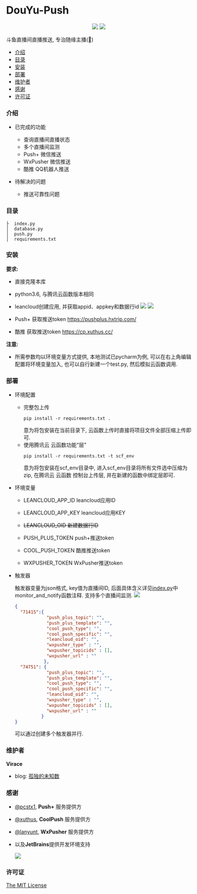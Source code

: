 # DouYu-Push

<p align="center">
<img src="https://img.shields.io/badge/python-3.6-blue">
<img src="https://img.shields.io/github/license/Virace/douyu-push?color=%234c1&style=flat-square">
</p>



斗鱼直播间直播推送, 专治随缘主播(🐶)

- [介绍](#介绍)
- [目录](#目录)
- [安装](#安装)
- [部署](#部署)
- [维护者](#维护者)
- [感谢](#感谢)
- [许可证](#许可证)

### 介绍

- 已完成的功能
    - 查询直播间直播状态
    - 多个直播间监测
    - Push+ 微信推送
    - WxPusher 微信推送
    - 酷推 QQ机器人推送


- 待解决的问题
    - 推送可靠性问题

### 目录

```
├  index.py
│  database.py
│  push.py
│  requirements.txt
```

### 安装

**要求:**

- 直接克隆本库
- python3.6, 与腾讯云函数版本相同
- leancloud创建应用, 并获取appid、appkey和数据行id
  ![](https://tva1.sinaimg.cn/large/008aYkguly1gnt4j0xp6dj31n315vn4o.jpg)
  ![](https://tva1.sinaimg.cn/large/008aYkguly1gnt4j0wu5sj323s0ysgr1.jpg)

- Push+ 获取推送token https://pushplus.hxtrip.com/
- 酷推 获取推送token https://cp.xuthus.cc/

**注意:**

- 所需参数均以环境变量方式提供, 本地测试已pycharm为例, 可以在右上角编辑配置将环境变量加入, 也可以自行新建一个test.py, 然后模拟云函数调用.

### 部署

- 环境配置
    - 完整包上传
      ```shell
      pip install -r requirements.txt .    
      ```
      意为将包安装在当前目录下, 云函数上传时直接将项目文件全部压缩上传即可.
    - 使用腾讯云 云函数功能“层”
      ```shell
      pip install -r requirements.txt -t scf_env    
      ```
      意为将包安装在scf_env目录中, 进入scf_env目录将所有文件选中压缩为zip, 在腾讯云 云函数 控制台上传层, 并在新建的函数中绑定层即可.

- 环境变量
    - LEANCLOUD_APP_ID leancloud应用ID
    - LEANCLOUD_APP_KEY leancloud应用KEY

    - ~~LEANCLOUD_OID 新建数据行ID~~
    - PUSH_PLUS_TOKEN push+推送token
    - COOL_PUSH_TOKEN 酷推推送token
    - WXPUSHER_TOKEN WxPusher推送token

- 触发器

  触发器变量为json格式, key值为直播间ID, 后面具体含义详见[index.py](index.py#L116)中monitor_and_notify函数注释. 支持多个直播间监测.
  ![](https://tva1.sinaimg.cn/large/008aYkguly1gntwi6jyk2j30su0jiabh.jpg)
  ```json
  {
    "71415":{
              "push_plus_topic": "",
              "push_plus_template": "",
              "cool_push_type": "",
              "cool_push_specific": "",
              "leancloud_oid": "",
              "wxpusher_type" : "",
              "wxpusher_topicids" : [],
              "wxpusher_url" : ""
             },
    "74751": {
              "push_plus_topic": "",
              "push_plus_template": "",
              "cool_push_type": "",
              "cool_push_specific": "",
              "leancloud_oid": "",
              "wxpusher_type" : "",
              "wxpusher_topicids" : [],
              "wxpusher_url" : ""
            }
  }
  ```
  可以通过创建多个触发器并行.

### 维护者

**Virace**

- blog: [孤独的未知数](https://x-item.com)

### 感谢

- [@pcstx1](http://pushplus.hxtrip.com/), **Push+** 服务提供方
- [@xuthus](https://cp.xuthus.cc/), **CoolPush** 服务提供方
- [@lanyunt](https://wxpusher.zjiecode.com/), **WxPusher** 服务提供方
- 以及**JetBrains**提供开发环境支持

  <a href="https://www.jetbrains.com/?from=kratos-pe" target="_blank"><img src="https://cdn.jsdelivr.net/gh/virace/kratos-pe@main/jetbrains.svg"></a>

### 许可证

[The MIT License](LICENSE)